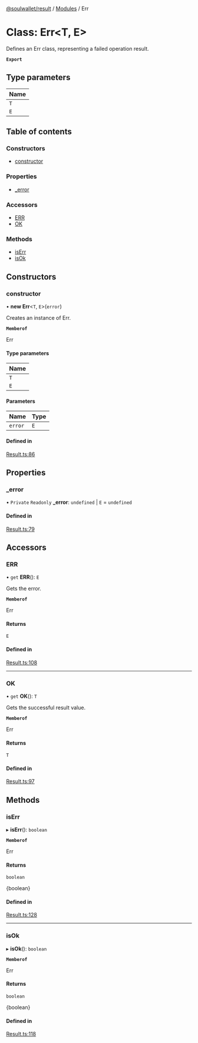 [@soulwallet/result](../README.md) / [Modules](../modules.md) / Err

# Class: Err<T, E\>

Defines an Err class, representing a failed operation result.

**`Export`**

## Type parameters

| Name |
| :------ |
| `T` |
| `E` |

## Table of contents

### Constructors

- [constructor](Err.md#constructor)

### Properties

- [\_error](Err.md#_error)

### Accessors

- [ERR](Err.md#err)
- [OK](Err.md#ok)

### Methods

- [isErr](Err.md#iserr)
- [isOk](Err.md#isok)

## Constructors

### constructor

• **new Err**<`T`, `E`\>(`error`)

Creates an instance of Err.

**`Memberof`**

Err

#### Type parameters

| Name |
| :------ |
| `T` |
| `E` |

#### Parameters

| Name | Type |
| :------ | :------ |
| `error` | `E` |

#### Defined in

[Result.ts:86](https://github.com/SoulWallet/soulwalletlib/blob/2de4184/packages/soulwallet-result/src/Result.ts#L86)

## Properties

### \_error

• `Private` `Readonly` **\_error**: `undefined` \| `E` = `undefined`

#### Defined in

[Result.ts:79](https://github.com/SoulWallet/soulwalletlib/blob/2de4184/packages/soulwallet-result/src/Result.ts#L79)

## Accessors

### ERR

• `get` **ERR**(): `E`

Gets the error.

**`Memberof`**

Err

#### Returns

`E`

#### Defined in

[Result.ts:108](https://github.com/SoulWallet/soulwalletlib/blob/2de4184/packages/soulwallet-result/src/Result.ts#L108)

___

### OK

• `get` **OK**(): `T`

Gets the successful result value.

**`Memberof`**

Err

#### Returns

`T`

#### Defined in

[Result.ts:97](https://github.com/SoulWallet/soulwalletlib/blob/2de4184/packages/soulwallet-result/src/Result.ts#L97)

## Methods

### isErr

▸ **isErr**(): `boolean`

**`Memberof`**

Err

#### Returns

`boolean`

{boolean}

#### Defined in

[Result.ts:128](https://github.com/SoulWallet/soulwalletlib/blob/2de4184/packages/soulwallet-result/src/Result.ts#L128)

___

### isOk

▸ **isOk**(): `boolean`

**`Memberof`**

Err

#### Returns

`boolean`

{boolean}

#### Defined in

[Result.ts:118](https://github.com/SoulWallet/soulwalletlib/blob/2de4184/packages/soulwallet-result/src/Result.ts#L118)
